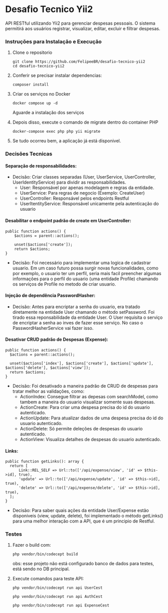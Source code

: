 # Desafio Tecnico Yii2

API RESTful utilizando Yii2 para gerenciar despesas pessoais. O sistema permitirá aos usuários registrar, visualizar, editar, excluir e filtrar despesas.

### Instruções para Instalação e Execução

1. Clone o repositorio
   ```
   git clone https://github.com/FelipeeBR/desafio-tecnico-yii2
   cd desafio-tecnico-yii2
   ```
2. Conferir se precisar instalar dependencias:
   ```
   composer install
   ```
3. Criar os serviços no Docker
   ```
   docker compose up -d
   ```
   Aguarde a instalação dos serviços
   
4. Depois disso, execute o comando de migrate dentro do container PHP
   ```
   docker-compose exec php php yii migrate
   ```
5. Se tudo ocorreu bem, a aplicação já está disponivel.

### Decisões Tecnicas
#### Separação de responsabilidades:
- Decisão: Criar classes separadas (User, UserService, UserController, UserIdentityService) para dividir as responsabilidades.
  - User: Responsável por apenas modelagem e regras da entidade.
  - UserService: Para regras de negocio (Exemplo: CreateUser)
  - UserController: Responsável pelos endpoints Restful
  - UserItentityService: Responsável unicamente pela autenticação do usuario

#### Desabilitar o endpoint padrão de create em UserController:
```
public function actions() {
    $actions = parent::actions();
    
    unset($actions['create']);
    return $actions;
}
```
- Decisão: Foi necessário para implementar uma logica de cadastrar usuario. Em um caso futuro possa surgir novas funcionalidades, como por exemplo,
o usuario ter um perfil, seria mais facil preencher algumas informações para o perfil do usuario (uma entidade Profile) chamando os serviços de Profile no metodo de criar usuario.

#### Injeção de dependência PasswordHasher:
- Decisão: Antes para encriptar a senha do usuario, era tratado diretamente na entidade User chamando o método setPassword. Foi tirado essa reponsabilidade da entidade User.
O User requisita o serviço de encriptar a senha ao inves de fazer esse serviço. No caso o PasswordHasherService vai fazer isso.

#### Desativar CRUD padrão de Despesas (Expense):
```
public function actions() {
  $actions = parent::actions();
  
  unset($actions['index'], $actions['create'], $actions['update'], $actions['delete'], $actions['view']);
  return $actions;
}
```
- Decisão: Foi desativado a maneira padrão de CRUD de despesas para tratar melhor as validações, como:
  - ActionIndex: Consegue filtrar as depesas com searchModel, como tambem a maneira do usuario visualizar somente suas despesas.
  - ActionCreate: Para criar uma despesa precisa do id do usuario autenticado.
  - ActionUpdate: Para atualizar dados de uma despesa precisa do id do usuario autenticado.
  - ActionDelete: Só permite deleções de despesas do usuario autenticado.
  - ActionView: Visualiza detalhes de despesas do usuario autenticado.  

#### Links:
```
public function getLinks(): array {
  return [
      Link::REL_SELF => Url::to(['/api/expense/view', 'id' => $this->id], true),
      'update' => Url::to(['/api/expense/update', 'id' => $this->id], true),
      'delete' => Url::to(['/api/expense/delete', 'id' => $this->id], true),
  ];
}
```
- Decisão: Para saber quais ações da entidade User/Expense estão disponiveis (view, update, delete), foi implementado
o método getLinks() para uma melhor interação com a API, que é um principio de Restful.

### Testes

1. Fazer o build com:
   ```
   php vendor/bin/codecept build
   ```
   obs: esse projeto não está configurado banco de dados para testes, está sendo no DB principal.
   
2. Execute comandos para teste API:
   ```
   php vendor/bin/codecept run api UserCest
   ```
   ```
   php vendor/bin/codecept run api AuthCest
   ```
   ```
   php vendor/bin/codecept run api ExpenseCest
   ```
